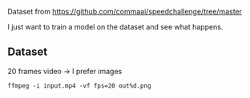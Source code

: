 Dataset from https://github.com/commaai/speedchallenge/tree/master

I just want to train a model on the dataset and see what happens.



## Dataset
20 frames video -> I prefer images

```
ffmpeg -i input.mp4 -vf fps=20 out%d.png
```
